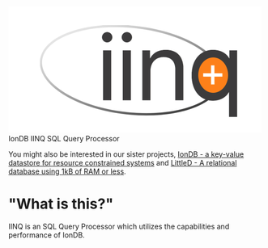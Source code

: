 ![iinq](https://github.com/iondbproject/iinq/blob/select-all-from-dana/iinq/documentation/iinq_logo.svg)
IonDB IINQ SQL Query Processor

You might also be interested in our sister projects, [IonDB - a key-value datastore for resource constrained systems](https://github.com/iondbproject/iondb) and [LittleD - A relational database using 1kB of RAM or less](https://github.com/graemedouglas/LittleD).

# "What is this?"

IINQ is an SQL Query Processor which utilizes the capabilities and performance of IonDB.

